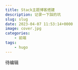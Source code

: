 ```yaml
---
title: Stack主题博客搭建
description: 记录一下踩的坑
slug: slug
date: 2023-04-07 11:53:14+0000
image: cover.jpg
categories:
    - 前端
tags:
    - hugo
---
```


待编辑